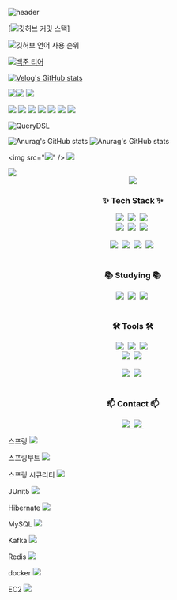 ![header](https://capsule-render.vercel.app/api?type=waving&color=gradient&height=250&fontSize=40&fontAlignY=40&animation=fadeIn&text=SEONGBIN_SONG)

[![깃허브 커밋 스택](https://streak-stats.demolab.com?user=ssbin0916&theme=transparent&locale=ko)]

![깃허브 언어 사용 순위](https://github-readme-stats.vercel.app/api/top-langs/?username=ssbin0916&layout=compact&theme=dark)

[![백준 티어](http://mazassumnida.wtf/api/v2/generate_badge?boj=ssbin0916)](https://solved.ac/ssbin0916)

[![Velog's GitHub stats](https://velog-readme-stats.vercel.app/api?name=ssbin0916&color=dark)](https://velog.io/@ssbin0916)

<img src="https://img.shields.io/badge/java-007396?style=for-the-badge&logo=OpenJDK&logoColor=white"><img src="https://img.shields.io/badge/spring-%236DB33F.svg?style=for-the-badge&logo=spring&logoColor=white" />
<img src="https://img.shields.io/badge/redis-%23DD0031.svg?style=for-the-badge&logo=redis&logoColor=white" />

<img src="https://img.shields.io/badge/mysql-4479A1.svg?style=for-the-badge&logo=mysql&logoColor=white" />
<img src="https://img.shields.io/badge/JWT-black?style=for-the-badge&logo=JSON%20web%20tokens" />

<img src="https://img.shields.io/badge/AWS-%23FF9900.svg?style=for-the-badge&logo=amazon-aws&logoColor=white" />
<img src="https://img.shields.io/badge/IntelliJIDEA-000000.svg?style=for-the-badge&logo=intellij-idea&logoColor=white" />

<img src="https://img.shields.io/badge/Hibernate-59666C?style=for-the-badge&logo=Hibernate&logoColor=white" />
<img src="https://img.shields.io/badge/Gradle-02303A.svg?style=for-the-badge&logo=Gradle&logoColor=white" />
<img src="https://img.shields.io/badge/Postman-FF6C37?style=for-the-badge&logo=postman&logoColor=white" />

![QueryDSL](https://img.shields.io/badge/querydsl-4B8BBE.svg?style=for-the-badge&logo=qualys&logoColor=white)

![Anurag's GitHub stats](https://github-readme-stats.vercel.app/api?username=ssbin0916&show_icons=true&theme=transparent)
![Anurag's GitHub stats](https://github-readme-stats.vercel.app/api?username=ssbin0916&show_icons=true&theme=radical)

<img src="<img src="https://img.shields.io/badge/jpa-20232a.svg?style=for-the-badge&logo=jpa&logoColor=61DAFB" />" />
<img src="https://img.shields.io/badge/querydsl-%23007ACC.svg?style=for-the-badge&logo=querydsl&logoColor=white" />
<img src="" />

<img src="https://img.shields.io/badge/querydsl-%23007396.svg?style=for-the-badge&logo=java&logoColor=white" />

<!--타이틀 부분-->
<div align="center">
  <img src="https://github.com/oka1313/oka1313/assets/101691440/92118a53-c5b6-40bc-b130-bf8c398d7b51" />
</div>

<!--내용 부분-->
<h3 align="center">✨ Tech Stack ✨</h3>
<div align="center">
  <img src="https://img.shields.io/badge/react-20232a.svg?style=for-the-badge&logo=react&logoColor=61DAFB" />&nbsp
  <img src="https://img.shields.io/badge/javascript-F7DF1E.svg?style=for-the-badge&logo=javascript&logoColor=20232a" />&nbsp
  <img src="https://img.shields.io/badge/html5-E34F26.svg?style=for-the-badge&logo=html5&logoColor=white" />&nbsp
</div>

<div align="center">
  <img src="https://img.shields.io/badge/styled--components-DB7093?style=for-the-badge&logo=styled-components&logoColor=ffd35b" />&nbsp
  <img src="https://img.shields.io/badge/tailwindcss-1daabb.svg?style=for-the-badge&logo=tailwind-css&logoColor=white" />&nbsp
  <img src="https://img.shields.io/badge/css3-1572B6.svg?style=for-the-badge&logo=css3&logoColor=white" />&nbsp
</div>

<br>

<div align="center">
  <img src="https://img.shields.io/badge/python-3670A0?style=for-the-badge&logo=python&logoColor=ffdd54" />&nbsp
  <img src="https://img.shields.io/badge/pandas-150458.svg?style=for-the-badge&logo=pandas&logoColor=white" />&nbsp
  <img src="https://img.shields.io/badge/numpy-4d77cf.svg?style=for-the-badge&logo=numpy&logoColor=white" />&nbsp
  <img src="https://img.shields.io/badge/Matplotlib-11557c.svg?style=for-the-badge&logo=Matplotlib&logoColor=white" />&nbsp
</div>

<br>

<h3 align="center">📚 Studying 📚</h3>
<div align="center">
  <img src="https://img.shields.io/badge/typescript-007ACC.svg?style=for-the-badge&logo=typescript&logoColor=white" />&nbsp
  <img src="https://img.shields.io/badge/React%20Query-FF4154?style=for-the-badge&logo=react%20query&logoColor=white" />&nbsp
  <img src="https://img.shields.io/badge/Recoil-3578E5?style=for-the-badge&logo=recoil&logoColor=white" />&nbsp
</div>

<br>

<h3 align="center">🛠 Tools 🛠</h3>
<div align="center">
  <img src="https://img.shields.io/badge/git-F05033.svg?style=for-the-badge&logo=git&logoColor=white" />&nbsp
  <img src="https://img.shields.io/badge/github-181717.svg?style=for-the-badge&logo=github&logoColor=white" />&nbsp
  <img src="https://img.shields.io/badge/Notion-F3F3F3.svg?style=for-the-badge&logo=notion&logoColor=black" />&nbsp
</div>

<div align="center">
  <img src="https://img.shields.io/badge/adobe%20photoshop-08253c.svg?style=for-the-badge&logo=adobe%20photoshop&logoColor=37abff" />&nbsp
  <img src="https://img.shields.io/badge/figma-F24E1E.svg?style=for-the-badge&logo=figma&logoColor=white" />&nbsp
</div>

<br>

<div align="center">
  <img src="https://img.shields.io/badge/VSCode-2C2C32.svg?style=for-the-badge&logo=visual-studio-code&logoColor=22ABF3" />&nbsp
  <img src="https://img.shields.io/badge/jupyter-2C2C32.svg?style=for-the-badge&logo=jupyter&logoColor=F37726" />&nbsp
<!--   <img src="https://img.shields.io/badge/Colab-2C2C32.svg?style=for-the-badge&logo=googlecolab&logoColor=F9AB00" />&nbsp -->
</div>

<br>

<h3 align="center">📫 Contact 📫</h3>
<div align="center">
  <a href="https://velog.io/@oka1313">
    <img src="https://img.shields.io/badge/Velog-1EBC8F?style=for-the-badge&logo=velog&logoColor=white" />&nbsp
  </a>
  <a href="mailto:oka1313@gmail.com">
    <img
      src="https://img.shields.io/badge/oka1313@gmail.com-D14836?style=for-the-badge&logo=gmail&logoColor=white"/>&nbsp
  </a>
</div>



스프링
<img src="https://img.shields.io/badge/Spring-6DB33F?style=for-the-badge&logo=Spring&logoColor=white">

스프링부트
<img src="https://img.shields.io/badge/springboot-6DB33F?style=for-the-badge&logo=springboot&logoColor=white">

스프링 시큐리티
<img src="https://img.shields.io/badge/Spring Security-6DB33F?style=for-the-badge&logo=Spring Security&logoColor=white">

JUnit5
<img src="https://img.shields.io/badge/JUnit5-25A162?style=for-the-badge&logo=JUnit5&logoColor=white">

Hibernate
<img src="https://img.shields.io/badge/Hibernate-59666C?style=for-the-badge&logo=Hibernate&logoColor=white">

MySQL
<img src="https://img.shields.io/badge/MySQL-4479A1?style=for-the-badge&logo=MySQL&logoColor=white">


Kafka
<img src="https://img.shields.io/badge/Apache Kafka-%3333333.svg?style=for-the-badge&logo=Apache Kafka&logoColor=white"> 

Redis
<img src="https://img.shields.io/badge/Redis-DC382D?style=for-the-badge&logo=Redis&logoColor=white"> 

docker
<img src="https://img.shields.io/badge/docker-%230db7ed.svg?style=for-the-badge&logo=docker&logoColor=white"> 

EC2
<img src="https://img.shields.io/badge/Amazon%20EC2-FF9900?style=for-the-badge&logo=Amazon%20EC2&logoColor=white">

